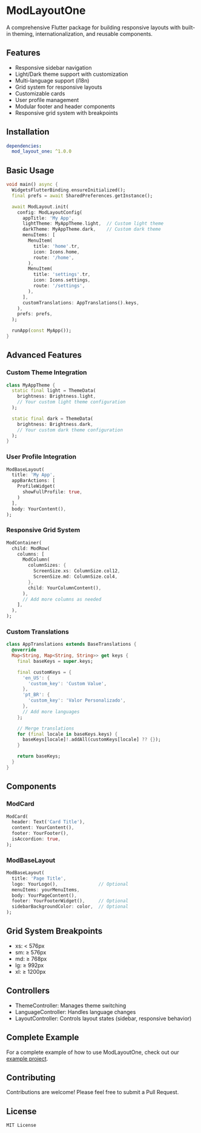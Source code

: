 # ModLayoutOne

A comprehensive Flutter package for building responsive layouts with built-in theming, internationalization, and reusable components.

## Features

- Responsive sidebar navigation
- Light/Dark theme support with customization
- Multi-language support (i18n)
- Grid system for responsive layouts
- Customizable cards
- User profile management
- Modular footer and header components
- Responsive grid system with breakpoints

## Installation

```yaml
dependencies:
  mod_layout_one: ^1.0.0
```

## Basic Usage

```dart
void main() async {
  WidgetsFlutterBinding.ensureInitialized();
  final prefs = await SharedPreferences.getInstance();

  await ModLayout.init(
    config: ModLayoutConfig(
      appTitle: 'My App',
      lightTheme: MyAppTheme.light,  // Custom light theme
      darkTheme: MyAppTheme.dark,    // Custom dark theme
      menuItems: [
        MenuItem(
          title: 'home'.tr,
          icon: Icons.home,
          route: '/home',
        ),
        MenuItem(
          title: 'settings'.tr,
          icon: Icons.settings,
          route: '/settings',
        ),
      ],
      customTranslations: AppTranslations().keys,
    ),
    prefs: prefs,
  );

  runApp(const MyApp());
}
```

## Advanced Features

### Custom Theme Integration

```dart
class MyAppTheme {
  static final light = ThemeData(
    brightness: Brightness.light,
    // Your custom light theme configuration
  );

  static final dark = ThemeData(
    brightness: Brightness.dark,
    // Your custom dark theme configuration
  );
}
```

### User Profile Integration

```dart
ModBaseLayout(
  title: 'My App',
  appBarActions: [
    ProfileWidget(
      showFullProfile: true,
    )
  ],
  body: YourContent(),
);
```

### Responsive Grid System

```dart
ModContainer(
  child: ModRow(
    columns: [
      ModColumn(
        columnSizes: {
          ScreenSize.xs: ColumnSize.col12,
          ScreenSize.md: ColumnSize.col4,
        },
        child: YourColumnContent(),
      ),
      // Add more columns as needed
    ],
  ),
);
```

### Custom Translations

```dart
class AppTranslations extends BaseTranslations {
  @override
  Map<String, Map<String, String>> get keys {
    final baseKeys = super.keys;

    final customKeys = {
      'en_US': {
        'custom_key': 'Custom Value',
      },
      'pt_BR': {
        'custom_key': 'Valor Personalizado',
      },
      // Add more languages
    };

    // Merge translations
    for (final locale in baseKeys.keys) {
      baseKeys[locale]!.addAll(customKeys[locale] ?? {});
    }

    return baseKeys;
  }
}
```

## Components

### ModCard
```dart
ModCard(
  header: Text('Card Title'),
  content: YourContent(),
  footer: YourFooter(),
  isAccordion: true,
);
```

### ModBaseLayout
```dart
ModBaseLayout(
  title: 'Page Title',
  logo: YourLogo(),               // Optional
  menuItems: yourMenuItems,
  body: YourPageContent(),
  footer: YourFooterWidget(),     // Optional
  sidebarBackgroundColor: color,  // Optional
);
```

## Grid System Breakpoints

- xs: < 576px
- sm: ≥ 576px
- md: ≥ 768px
- lg: ≥ 992px
- xl: ≥ 1200px

## Controllers

- ThemeController: Manages theme switching
- LanguageController: Handles language changes
- LayoutController: Controls layout states (sidebar, responsive behavior)

## Complete Example

For a complete example of how to use ModLayoutOne, check out our [example project](https://github.com/yourusername/mod_layout_one/tree/main/example).

## Contributing

Contributions are welcome! Please feel free to submit a Pull Request.

## License

```
MIT License
```
